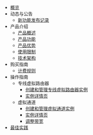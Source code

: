 - [概览](/plvr/README.md)
- 动态与公告
  - [新功能发布记录](/plvr/newfunctions/newfunctions.md)
- 产品介绍
  * [产品概述](/plvr/intro/description.md)
  * [产品功能](/plvr/intro/function.md)
  * [产品优势](plvr/intro/advantages.md)
  * [使用限制](/plvr/intro/limit.md)
  * [技术架构](/plvr/intro/architecture.md)
- 购买指南
  - [计费规则](/plvr/buy/charge.md)
- 操作指南
  * 专线虚拟路由器
    * [创建和管理专线虚拟路由器实例](/plvr/guide/virtualrouter.md)
    * [实例详情页](/plvr/guide/virtualrouter_luyoutab.md)
  * 虚拟通道
    * [创建和管理虚拟通道实例](/plvr/guide/virtualchannel.md)
    * [实例详情页](/plvr/guide/virtualchannel_detail.md)
    * [调整带宽](plvr/guide/virtualchannel_change.md)
- [最佳实践](/plvr/bestpractice/bestpractice.md)

